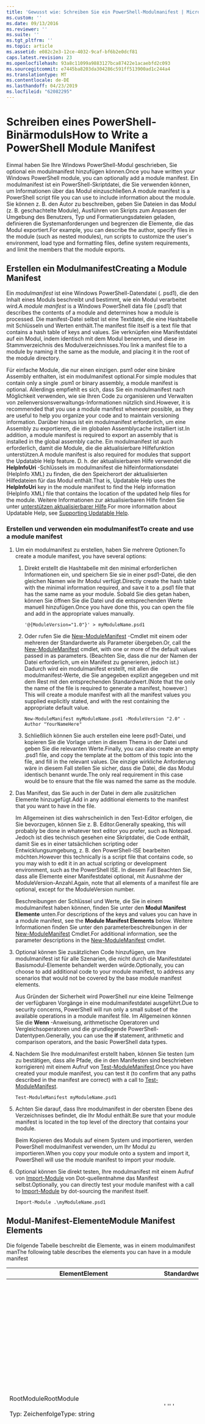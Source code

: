 ```yaml
---
title: 'Gewusst wie: Schreiben Sie ein PowerShell-Modulmanifest | Microsoft-Dokumentation'
ms.custom: ''
ms.date: 09/13/2016
ms.reviewer: ''
ms.suite: ''
ms.tgt_pltfrm: ''
ms.topic: article
ms.assetid: e082c2e3-12ce-4032-9caf-bf6b2e0dcf81
caps.latest.revision: 23
ms.openlocfilehash: 93a8c11099a9883127bca87422e1acaebfd2c093
ms.sourcegitcommit: e7445ba8203da304286c591ff513900ad1c244a4
ms.translationtype: MT
ms.contentlocale: de-DE
ms.lasthandoff: 04/23/2019
ms.locfileid: "62082295"
---
```

# <a name="how-to-write-a-powershell-module-manifest"></a><span data-ttu-id="b989c-102">Schreiben eines PowerShell-Binärmoduls</span><span class="sxs-lookup"><span data-stu-id="b989c-102">How to Write a PowerShell Module Manifest</span></span>

<span data-ttu-id="b989c-103">Einmal haben Sie Ihre Windows PowerShell-Modul geschrieben, Sie optional ein modulmanifest hinzufügen können.</span><span class="sxs-lookup"><span data-stu-id="b989c-103">Once you have written your Windows PowerShell module, you can optionally add a module manifest.</span></span> <span data-ttu-id="b989c-104">Ein modulmanifest ist ein PowerShell-Skriptdatei, die Sie verwenden können, um Informationen über das Modul einzuschließen.</span><span class="sxs-lookup"><span data-stu-id="b989c-104">A module manifest is a PowerShell script file you can use to include information about the module.</span></span> <span data-ttu-id="b989c-105">Sie können z. B. den Autor zu beschreiben, geben Sie Dateien in das Modul (z. B. geschachtelte Module), Ausführen von Skripts zum Anpassen der Umgebung des Benutzers, Typ und Formatierungsdateien geladen, definieren die Systemanforderungen und begrenzen die Elemente, die das Modul exportiert.</span><span class="sxs-lookup"><span data-stu-id="b989c-105">For example, you can describe the author, specify files in the module (such as nested modules), run scripts to customize the user's environment, load type and formatting files, define system requirements, and limit the members that the module exports.</span></span>

## <a name="creating-a-module-manifest"></a><span data-ttu-id="b989c-106">Erstellen ein Modulmanifest</span><span class="sxs-lookup"><span data-stu-id="b989c-106">Creating a Module Manifest</span></span>

<span data-ttu-id="b989c-107">Ein *modulmanifest* ist eine Windows PowerShell-Datendatei (. psd1), die den Inhalt eines Moduls beschreibt und bestimmt, wie ein Modul verarbeitet wird.</span><span class="sxs-lookup"><span data-stu-id="b989c-107">A *module manifest* is a Windows PowerShell data file (.psd1) that describes the contents of a module and determines how a module is processed.</span></span> <span data-ttu-id="b989c-108">Die manifest-Datei selbst ist eine Textdatei, die eine Hashtabelle mit Schlüsseln und Werten enthält.</span><span class="sxs-lookup"><span data-stu-id="b989c-108">The manifest file itself is a text file that contains a hash table of keys and values.</span></span> <span data-ttu-id="b989c-109">Sie verknüpfen eine Manifestdatei auf ein Modul, indem identisch mit dem Modul benennen, und diese im Stammverzeichnis des Modulverzeichnisses.</span><span class="sxs-lookup"><span data-stu-id="b989c-109">You link a manifest file to a module by naming it the same as the module, and placing it in the root of the module directory.</span></span>

<span data-ttu-id="b989c-110">Für einfache Module, die nur einen einzigen. psm1 oder eine binäre Assembly enthalten, ist ein modulmanifest optional.</span><span class="sxs-lookup"><span data-stu-id="b989c-110">For simple modules that contain only a single .psm1 or binary assembly, a module manifest is optional.</span></span> <span data-ttu-id="b989c-111">Allerdings empfiehlt es sich, dass Sie ein modulmanifest nach Möglichkeit verwenden, wie sie Ihren Code zu organisieren und Verwalten von zeilenversionsverwaltungs-Informationen nützlich sind.</span><span class="sxs-lookup"><span data-stu-id="b989c-111">However, it is recommended that you use a module manifest whenever possible, as they are useful to help you organize your code and to maintain versioning information.</span></span> <span data-ttu-id="b989c-112">Darüber hinaus ist ein modulmanifest erforderlich, um eine Assembly zu exportieren, die im globalen Assemblycache installiert ist.</span><span class="sxs-lookup"><span data-stu-id="b989c-112">In addition, a module manifest is required to export an assembly that is installed in the global assembly cache.</span></span> <span data-ttu-id="b989c-113">Ein modulmanifest ist auch erforderlich, damit die Module, die die aktualisierbare Hilfefunktion unterstützen.</span><span class="sxs-lookup"><span data-stu-id="b989c-113">A module manifest is also required for modules that support the Updatable Help feature.</span></span> <span data-ttu-id="b989c-114">D. h. der aktualisierbaren Hilfe verwendet die **HelpInfoUri** -Schlüssels im modulmanifest die hilfeinformationsdatei (HelpInfo XML) zu finden, die den Speicherort der aktualisierten Hilfedateien für das Modul enthält.</span><span class="sxs-lookup"><span data-stu-id="b989c-114">That is, Updatable Help uses the **HelpInfoUri** key in the module manifest to find the Help information (HelpInfo XML) file that contains the location of the updated help files for the module.</span></span> <span data-ttu-id="b989c-115">Weitere Informationen zur aktualisierbaren Hilfe finden Sie unter [unterstützen aktualisierbarer Hilfe](./supporting-updatable-help.md).</span><span class="sxs-lookup"><span data-stu-id="b989c-115">For more information about Updatable Help, see [Supporting Updatable Help](./supporting-updatable-help.md).</span></span>

### <a name="to-create-and-use-a-module-manifest"></a><span data-ttu-id="b989c-116">Erstellen und verwenden ein modulmanifest</span><span class="sxs-lookup"><span data-stu-id="b989c-116">To create and use a module manifest</span></span>

1. <span data-ttu-id="b989c-117">Um ein modulmanifest zu erstellen, haben Sie mehrere Optionen:</span><span class="sxs-lookup"><span data-stu-id="b989c-117">To create a module manifest, you have several options:</span></span>

   1. <span data-ttu-id="b989c-118">Direkt erstellt die Hashtabelle mit den minimal erforderlichen Informationen ein, und speichern Sie sie in einer psd1-Datei, die den gleichen Namen wie Ihr Modul verfügt.</span><span class="sxs-lookup"><span data-stu-id="b989c-118">Directly create the hash table with the minimal information required, and save it to a .psd1 file that has the same name as your module.</span></span> <span data-ttu-id="b989c-119">Sobald Sie dies getan haben, können Sie öffnen Sie die Datei und die entsprechenden Werte manuell hinzufügen.</span><span class="sxs-lookup"><span data-stu-id="b989c-119">Once you have done this, you can open the file and add in the appropriate values manually.</span></span>

      `'@{ModuleVersion="1.0"}' > myModuleName.psd1`

   2. <span data-ttu-id="b989c-120">Oder rufen Sie die [New-ModuleManifest](/powershell/module/Microsoft.PowerShell.Core/New-ModuleManifest) -Cmdlet mit einem oder mehreren der Standardwerte als Parameter übergeben.</span><span class="sxs-lookup"><span data-stu-id="b989c-120">Or, call the [New-ModuleManifest](/powershell/module/Microsoft.PowerShell.Core/New-ModuleManifest) cmdlet, with one or more of the default values passed in as parameters.</span></span> <span data-ttu-id="b989c-121">(Beachten Sie, dass die nur der Namen der Datei erforderlich, um ein Manifest zu generieren, jedoch ist.) Dadurch wird ein modulmanifest erstellt, mit allen die modulmanifest-Werte, die Sie angegeben explizit angegeben und mit dem Rest mit den entsprechenden Standardwert.</span><span class="sxs-lookup"><span data-stu-id="b989c-121">(Note that the only the name of the file is required to generate a manifest, however.) This will create a module manifest with all the manifest values you supplied explicitly stated, and with the rest containing the appropriate default value.</span></span>

      `New-ModuleManifest myModuleName.psd1 -ModuleVersion "2.0" -Author "YourNameHere"`

   3. <span data-ttu-id="b989c-122">Schließlich können Sie auch erstellen eine leere psd1-Datei, und kopieren Sie die Vorlage unten in diesem Thema in der Datei und geben Sie die relevanten Werte.</span><span class="sxs-lookup"><span data-stu-id="b989c-122">Finally, you can also create an empty .psd1 file, and copy the template at the bottom of this topic into the file, and fill in the relevant values.</span></span> <span data-ttu-id="b989c-123">Die einzige wirkliche Anforderung wäre in diesem Fall stellen Sie sicher, dass die Datei, die das Modul identisch benannt wurde.</span><span class="sxs-lookup"><span data-stu-id="b989c-123">The only real requirement in this case would be to ensure that the file was named the same as the module.</span></span>

2. <span data-ttu-id="b989c-124">Das Manifest, das Sie auch in der Datei in dem alle zusätzlichen Elemente hinzugefügt.</span><span class="sxs-lookup"><span data-stu-id="b989c-124">Add in any additional elements to the manifest that you want to have in the file.</span></span>

   <span data-ttu-id="b989c-125">Im Allgemeinen ist dies wahrscheinlich in den Text-Editor erfolgen, die Sie bevorzugen, können Sie z. B. Editor.</span><span class="sxs-lookup"><span data-stu-id="b989c-125">Generally speaking, this will probably be done in whatever text editor you prefer, such as Notepad.</span></span> <span data-ttu-id="b989c-126">Jedoch ist dies technisch gesehen eine Skriptdatei, die Code enthält, damit Sie es in einer tatsächlichen scripting oder Entwicklungsumgebung, z. B. den PowerShell-ISE bearbeiten möchten.</span><span class="sxs-lookup"><span data-stu-id="b989c-126">However this technically is a script file that contains code, so you may wish to edit it in an actual scripting or development environment, such as the PowerShell ISE.</span></span> <span data-ttu-id="b989c-127">In diesem Fall Beachten Sie, dass alle Elemente einer Manifestdatei optional, mit Ausnahme der ModuleVersion-Anzahl.</span><span class="sxs-lookup"><span data-stu-id="b989c-127">Again, note that all elements of a manifest file are optional, except for the ModuleVersion number.</span></span>

   <span data-ttu-id="b989c-128">Beschreibungen der Schlüssel und Werte, die Sie in einem modulmanifest haben können, finden Sie unter den **Modul Manifest Elemente** unten.</span><span class="sxs-lookup"><span data-stu-id="b989c-128">For descriptions of the keys and values you can have in a module manifest, see the **Module Manifest Elements** below.</span></span> <span data-ttu-id="b989c-129">Weitere Informationen finden Sie unter den parameterbeschreibungen in der [New-ModuleManifest](/powershell/module/Microsoft.PowerShell.Core/New-ModuleManifest) Cmdlet.</span><span class="sxs-lookup"><span data-stu-id="b989c-129">For additional information, see the parameter descriptions in the  [New-ModuleManifest](/powershell/module/Microsoft.PowerShell.Core/New-ModuleManifest) cmdlet.</span></span>

3. <span data-ttu-id="b989c-130">Optional können Sie zusätzlichen Code hinzufügen, um Ihre modulmanifest ist für alle Szenarien, die nicht durch die Manifestdatei Basismodul-Elemente behandelt werden würde.</span><span class="sxs-lookup"><span data-stu-id="b989c-130">Optionally, you can choose to add additional code to your module manifest, to address any scenarios that would not be covered by the base module manifest elements.</span></span>

   <span data-ttu-id="b989c-131">Aus Gründen der Sicherheit wird PowerShell nur eine kleine Teilmenge der verfügbaren Vorgänge in eine modulmanifestdatei ausgeführt.</span><span class="sxs-lookup"><span data-stu-id="b989c-131">Due to security concerns, PowerShell will run only a small subset of the available operations in a module manifest file.</span></span> <span data-ttu-id="b989c-132">Im Allgemeinen können Sie die **Wenn** -Anweisung, arithmetische Operatoren und Vergleichsoperatoren und die grundlegende PowerShell-Datentypen.</span><span class="sxs-lookup"><span data-stu-id="b989c-132">Generally, you can use the **if** statement, arithmetic and comparison operators, and the basic PowerShell data types.</span></span>

4. <span data-ttu-id="b989c-133">Nachdem Sie Ihre modulmanifest erstellt haben, können Sie testen (um zu bestätigen, dass alle Pfade, die in den Manifesten sind beschrieben korrigieren) mit einem Aufruf von [Test-ModuleManifest](/powershell/module/Microsoft.PowerShell.Core/Test-ModuleManifest).</span><span class="sxs-lookup"><span data-stu-id="b989c-133">Once you have created your module manifest, you can test it (to confirm that any paths described in the manifest are correct) with a call to [Test-ModuleManifest](/powershell/module/Microsoft.PowerShell.Core/Test-ModuleManifest).</span></span>

   `Test-ModuleManifest myModuleName.psd1`

5. <span data-ttu-id="b989c-134">Achten Sie darauf, dass Ihre modulmanifest in der obersten Ebene des Verzeichnisses befindet, die Ihr Modul enthält.</span><span class="sxs-lookup"><span data-stu-id="b989c-134">Be sure that your module manifest is located in the top level of the directory that contains your module.</span></span>

   <span data-ttu-id="b989c-135">Beim Kopieren des Moduls auf einem System und importieren, werden PowerShell modulmanifest verwenden, um Ihr Modul zu importieren.</span><span class="sxs-lookup"><span data-stu-id="b989c-135">When you copy your module onto a system and import it, PowerShell will use the module manifest to import your module.</span></span>

6. <span data-ttu-id="b989c-136">Optional können Sie direkt testen, Ihre modulmanifest mit einem Aufruf von [Import-Module](/powershell/module/Microsoft.PowerShell.Core/Import-Module) von Dot-quellentnahme das Manifest selbst.</span><span class="sxs-lookup"><span data-stu-id="b989c-136">Optionally, you can directly test your module manifest with a call to [Import-Module](/powershell/module/Microsoft.PowerShell.Core/Import-Module) by dot-sourcing the manifest itself.</span></span>

   `Import-Module .\myModuleName.psd1`

## <a name="module-manifest-elements"></a><span data-ttu-id="b989c-137">Modul-Manifest-Elemente</span><span class="sxs-lookup"><span data-stu-id="b989c-137">Module Manifest Elements</span></span>

<span data-ttu-id="b989c-138">Die folgende Tabelle beschreibt die Elemente, was in einem modulmanifest man</span><span class="sxs-lookup"><span data-stu-id="b989c-138">The following table describes the elements you can have in a module manifest</span></span>

|<span data-ttu-id="b989c-139">Element</span><span class="sxs-lookup"><span data-stu-id="b989c-139">Element</span></span>|<span data-ttu-id="b989c-140">Standardwert</span><span class="sxs-lookup"><span data-stu-id="b989c-140">Default</span></span>|<span data-ttu-id="b989c-141">Beschreibung</span><span class="sxs-lookup"><span data-stu-id="b989c-141">Description</span></span>|
|-------------|-------------|-----------------|
|<span data-ttu-id="b989c-142">RootModule</span><span class="sxs-lookup"><span data-stu-id="b989c-142">RootModule</span></span><br /><br /> <span data-ttu-id="b989c-143">Typ: Zeichenfolge</span><span class="sxs-lookup"><span data-stu-id="b989c-143">Type: string</span></span>|<span data-ttu-id="b989c-144">' '</span><span class="sxs-lookup"><span data-stu-id="b989c-144">' '</span></span>|<span data-ttu-id="b989c-145">Modul "oder" Binary skriptmoduldatei dieses Manifest zugeordnet.</span><span class="sxs-lookup"><span data-stu-id="b989c-145">Script module or binary module file associated with this manifest.</span></span> <span data-ttu-id="b989c-146">Frühere Versionen von PowerShell wird dieses Element die "moduletoprocess" aufgerufen.</span><span class="sxs-lookup"><span data-stu-id="b989c-146">Previous versions of PowerShell called this element the ModuleToProcess.</span></span><br /><br /> <span data-ttu-id="b989c-147">Mögliche Typen für das stammmodul können leer sein (die dies veranlasst einen **Manifest** Modul), den Namen des ein Skriptmodul (. psm1, wodurch dies eine **Skript** Modul), oder der Name eines binären Moduls (.exe oder .dll, Das macht dies eine **binäre** Modul).</span><span class="sxs-lookup"><span data-stu-id="b989c-147">Possible types for the root module can be empty (which will make this a **Manifest** module), the name of a script module (.psm1, which makes this a **Script** module), or the name of a binary module (.exe or .dll, which makes this a **Binary** module).</span></span> <span data-ttu-id="b989c-148">Platzieren den Namen des ein modulmanifest (psd1) oder eine Skriptdatei (ps1) in diesem Element bewirkt, dass einen Fehler auftritt.</span><span class="sxs-lookup"><span data-stu-id="b989c-148">Placing the name of a module manifest (.psd1) or a script file (.ps1) in this element will cause an error to occur.</span></span>|
|<span data-ttu-id="b989c-149">ModuleVersion</span><span class="sxs-lookup"><span data-stu-id="b989c-149">ModuleVersion</span></span><br /><br /> <span data-ttu-id="b989c-150">Typ: Zeichenfolge</span><span class="sxs-lookup"><span data-stu-id="b989c-150">Type: string</span></span>|<span data-ttu-id="b989c-151">1.0</span><span class="sxs-lookup"><span data-stu-id="b989c-151">1.0</span></span>|<span data-ttu-id="b989c-152">Die Versionsnummer dieses Moduls.</span><span class="sxs-lookup"><span data-stu-id="b989c-152">Version number of this module.</span></span> <span data-ttu-id="b989c-153">Die Zeichenfolge muss in [System.Version] konvertiert werden können.</span><span class="sxs-lookup"><span data-stu-id="b989c-153">The string must be able to convert to [System.Version].</span></span> <span data-ttu-id="b989c-154">D.h., ' #. #. #. #. #'.</span><span class="sxs-lookup"><span data-stu-id="b989c-154">That is, '#.#.#.#.#'.</span></span> <span data-ttu-id="b989c-155">`Import-Module` Lädt das erste Modul, das es in findet der **$psModulePath** , die mit dem Namen übereinstimmt, und verfügt über mindestens so hoch ein moduleversion-Schlüssel als die `-MinimumVersion` Parameter.</span><span class="sxs-lookup"><span data-stu-id="b989c-155">`Import-Module` will load the first module it finds on the **$psModulePath** that matches the name, and has at least as high a ModuleVersion, as the `-MinimumVersion` parameter.</span></span> <span data-ttu-id="b989c-156">Um eine bestimmte Version zu importieren, verwenden Sie die`-RequiredVersion` Parameter stattdessen.</span><span class="sxs-lookup"><span data-stu-id="b989c-156">To import a specific version, use the`-RequiredVersion` parameter, instead.</span></span><br /><br /> <span data-ttu-id="b989c-157">Beispiel: `ModuleVersion = '1.0'`</span><span class="sxs-lookup"><span data-stu-id="b989c-157">Example: `ModuleVersion = '1.0'`</span></span>|
|<span data-ttu-id="b989c-158">GUID</span><span class="sxs-lookup"><span data-stu-id="b989c-158">GUID</span></span><br /><br /> <span data-ttu-id="b989c-159">Typ: Zeichenfolge</span><span class="sxs-lookup"><span data-stu-id="b989c-159">Type: string</span></span>|<span data-ttu-id="b989c-160">Automatisch generierte GUID</span><span class="sxs-lookup"><span data-stu-id="b989c-160">Autogenerated GUID</span></span>|<span data-ttu-id="b989c-161">Die ID zur eindeutigen Identifizierung dieses Modul verwendet.</span><span class="sxs-lookup"><span data-stu-id="b989c-161">ID used to uniquely identify this module.</span></span> <span data-ttu-id="b989c-162">Beachten Sie, dass derzeit Importieren eines Moduls GUID nicht möglich.</span><span class="sxs-lookup"><span data-stu-id="b989c-162">Note that you cannot currently import a module by GUID.</span></span><br /><br /> <span data-ttu-id="b989c-163">Beispiel: `GUID = 'cfc45206-1e49-459d-a8ad-5b571ef94857'`</span><span class="sxs-lookup"><span data-stu-id="b989c-163">Example: `GUID = 'cfc45206-1e49-459d-a8ad-5b571ef94857'`</span></span>|
|<span data-ttu-id="b989c-164">Autor</span><span class="sxs-lookup"><span data-stu-id="b989c-164">Author</span></span><br /><br /> <span data-ttu-id="b989c-165">Typ: Zeichenfolge</span><span class="sxs-lookup"><span data-stu-id="b989c-165">Type: string</span></span>|<span data-ttu-id="b989c-166">Keine</span><span class="sxs-lookup"><span data-stu-id="b989c-166">None</span></span>|<span data-ttu-id="b989c-167">Der Autor dieses Moduls.</span><span class="sxs-lookup"><span data-stu-id="b989c-167">Author of this module.</span></span><br /><br /> <span data-ttu-id="b989c-168">Beispiel: `Author = 'AuthorNameHere'`</span><span class="sxs-lookup"><span data-stu-id="b989c-168">Example: `Author = 'AuthorNameHere'`</span></span>|
|<span data-ttu-id="b989c-169">CompanyName</span><span class="sxs-lookup"><span data-stu-id="b989c-169">CompanyName</span></span><br /><br /> <span data-ttu-id="b989c-170">Typ: Zeichenfolge</span><span class="sxs-lookup"><span data-stu-id="b989c-170">Type: string</span></span>|<span data-ttu-id="b989c-171">Unbekannt</span><span class="sxs-lookup"><span data-stu-id="b989c-171">Unknown</span></span>|<span data-ttu-id="b989c-172">Unternehmen oder den Hersteller dieses Moduls.</span><span class="sxs-lookup"><span data-stu-id="b989c-172">Company or vendor of this module.</span></span><br /><br /> <span data-ttu-id="b989c-173">Beispiel: `CompanyName = 'Fabrikam'`</span><span class="sxs-lookup"><span data-stu-id="b989c-173">Example: `CompanyName = 'Fabrikam'`</span></span>|
|<span data-ttu-id="b989c-174">Copyright</span><span class="sxs-lookup"><span data-stu-id="b989c-174">Copyright</span></span><br /><br /> <span data-ttu-id="b989c-175">Typ: Zeichenfolge</span><span class="sxs-lookup"><span data-stu-id="b989c-175">Type: string</span></span>|<span data-ttu-id="b989c-176">(c) [CurrentYear] [Autor].</span><span class="sxs-lookup"><span data-stu-id="b989c-176">(c) [currentYear] [Author].</span></span> <span data-ttu-id="b989c-177">Alle Rechte vorbehalten.</span><span class="sxs-lookup"><span data-stu-id="b989c-177">All rights reserved.</span></span>|<span data-ttu-id="b989c-178">Urheberrechtserklärung für dieses Modul.</span><span class="sxs-lookup"><span data-stu-id="b989c-178">Copyright statement for this module.</span></span><br /><br /> <span data-ttu-id="b989c-179">Beispiel: `Copyright = '2016 AuthorName. All rights reserved.'`</span><span class="sxs-lookup"><span data-stu-id="b989c-179">Example: `Copyright = '2016 AuthorName. All rights reserved.'`</span></span>|
|<span data-ttu-id="b989c-180">Beschreibung</span><span class="sxs-lookup"><span data-stu-id="b989c-180">Description</span></span><br /><br /> <span data-ttu-id="b989c-181">Typ: Zeichenfolge</span><span class="sxs-lookup"><span data-stu-id="b989c-181">Type: string</span></span>|<span data-ttu-id="b989c-182">' '</span><span class="sxs-lookup"><span data-stu-id="b989c-182">' '</span></span>|<span data-ttu-id="b989c-183">Beschreibung der von diesem Modul bereitgestellten Funktionen.</span><span class="sxs-lookup"><span data-stu-id="b989c-183">Description of the functionality provided by this module.</span></span><br /><br /> <span data-ttu-id="b989c-184">Beispiel: `Description = 'This is a description of a module.'`</span><span class="sxs-lookup"><span data-stu-id="b989c-184">Example: `Description = 'This is a description of a module.'`</span></span>|
|<span data-ttu-id="b989c-185">PowerShellVersion</span><span class="sxs-lookup"><span data-stu-id="b989c-185">PowerShellVersion</span></span><br /><br /> <span data-ttu-id="b989c-186">Typ: Zeichenfolge</span><span class="sxs-lookup"><span data-stu-id="b989c-186">Type: string</span></span>|<span data-ttu-id="b989c-187">' '</span><span class="sxs-lookup"><span data-stu-id="b989c-187">' '</span></span>|<span data-ttu-id="b989c-188">Die Mindestversion von der Windows PowerShell-Engine, die von diesem Modul erforderlich.</span><span class="sxs-lookup"><span data-stu-id="b989c-188">Minimum version of the Windows PowerShell engine required by this module.</span></span> <span data-ttu-id="b989c-189">Aktuell gültigen Werte sind 1.0, 2.0, 3.0, 4.0 und 5.0.</span><span class="sxs-lookup"><span data-stu-id="b989c-189">Current valid values are 1.0, 2.0, 3.0, 4.0, and 5.0.</span></span><br /><br /> <span data-ttu-id="b989c-190">Beispiel: `PowerShellVersion = '5.0'`</span><span class="sxs-lookup"><span data-stu-id="b989c-190">Example: `PowerShellVersion = '5.0'`</span></span>|
|<span data-ttu-id="b989c-191">PowerShellHostName</span><span class="sxs-lookup"><span data-stu-id="b989c-191">PowerShellHostName</span></span><br /><br /> <span data-ttu-id="b989c-192">Typ: Zeichenfolge</span><span class="sxs-lookup"><span data-stu-id="b989c-192">Type: string</span></span>|<span data-ttu-id="b989c-193">' '</span><span class="sxs-lookup"><span data-stu-id="b989c-193">' '</span></span>|<span data-ttu-id="b989c-194">Gibt den Namen des Windows PowerShell-Hosts, die vom Modul erforderlich ist.</span><span class="sxs-lookup"><span data-stu-id="b989c-194">Specifies the name of the Windows PowerShell host that is required by the module.</span></span> <span data-ttu-id="b989c-195">Dieser Name wird von Windows PowerShell bereitgestellt.</span><span class="sxs-lookup"><span data-stu-id="b989c-195">This name is provided by Windows PowerShell.</span></span> <span data-ttu-id="b989c-196">Um den Namen des Hostprogramms in der Anwendung suchen, geben: `$host.name` .</span><span class="sxs-lookup"><span data-stu-id="b989c-196">To find the name of a host program, in the program, type: `$host.name` .</span></span><br /><br /> <span data-ttu-id="b989c-197">Beispiel: `PowerShellHostName = 'Windows PowerShell ISE Host'`</span><span class="sxs-lookup"><span data-stu-id="b989c-197">Example: `PowerShellHostName = 'Windows PowerShell ISE Host'`</span></span>|
|<span data-ttu-id="b989c-198">PowerShellHostVersion</span><span class="sxs-lookup"><span data-stu-id="b989c-198">PowerShellHostVersion</span></span><br /><br /> <span data-ttu-id="b989c-199">Typ: Zeichenfolge</span><span class="sxs-lookup"><span data-stu-id="b989c-199">Type: string</span></span>|<span data-ttu-id="b989c-200">' '</span><span class="sxs-lookup"><span data-stu-id="b989c-200">' '</span></span>|<span data-ttu-id="b989c-201">Die Mindestversion des Windows PowerShell-Hosts, die von diesem Modul erforderlich.</span><span class="sxs-lookup"><span data-stu-id="b989c-201">Minimum version of the Windows PowerShell host required by this module.</span></span><br /><br /> <span data-ttu-id="b989c-202">Beispiel: `PowerShellHostVersion = '2.0'`</span><span class="sxs-lookup"><span data-stu-id="b989c-202">Example: `PowerShellHostVersion = '2.0'`</span></span>|
|<span data-ttu-id="b989c-203">DotNetFrameworkVersion</span><span class="sxs-lookup"><span data-stu-id="b989c-203">DotNetFrameworkVersion</span></span><br /><br /> <span data-ttu-id="b989c-204">Typ: Zeichenfolge</span><span class="sxs-lookup"><span data-stu-id="b989c-204">Type: string</span></span>|<span data-ttu-id="b989c-205">' '</span><span class="sxs-lookup"><span data-stu-id="b989c-205">' '</span></span>|<span data-ttu-id="b989c-206">Die Mindestversion von Microsoft .NET Framework, die von diesem Modul erforderlich.</span><span class="sxs-lookup"><span data-stu-id="b989c-206">Minimum version of Microsoft .NET Framework required by this module.</span></span><br /><br /> <span data-ttu-id="b989c-207">Beispiel: `DotNetFrameworkVersion = '3.5'`</span><span class="sxs-lookup"><span data-stu-id="b989c-207">Example: `DotNetFrameworkVersion = '3.5'`</span></span>|
|<span data-ttu-id="b989c-208">CLRVersion</span><span class="sxs-lookup"><span data-stu-id="b989c-208">CLRVersion</span></span><br /><br /> <span data-ttu-id="b989c-209">Typ: Zeichenfolge</span><span class="sxs-lookup"><span data-stu-id="b989c-209">Type: string</span></span>|<span data-ttu-id="b989c-210">' '</span><span class="sxs-lookup"><span data-stu-id="b989c-210">' '</span></span>|<span data-ttu-id="b989c-211">Die Mindestversion von die common Language Runtime (CLR), das von diesem Modul erforderlich.</span><span class="sxs-lookup"><span data-stu-id="b989c-211">Minimum version of the common language runtime (CLR) required by this module.</span></span><br /><br /> <span data-ttu-id="b989c-212">Beispiel: `CLRVersion = '3.5'`</span><span class="sxs-lookup"><span data-stu-id="b989c-212">Example: `CLRVersion = '3.5'`</span></span>|
|<span data-ttu-id="b989c-213">ProcessorArchitecture</span><span class="sxs-lookup"><span data-stu-id="b989c-213">ProcessorArchitecture</span></span><br /><br /> <span data-ttu-id="b989c-214">Typ: Zeichenfolge</span><span class="sxs-lookup"><span data-stu-id="b989c-214">Type: string</span></span>|<span data-ttu-id="b989c-215">' '</span><span class="sxs-lookup"><span data-stu-id="b989c-215">' '</span></span>|<span data-ttu-id="b989c-216">Prozessorarchitektur (keiner, X86, Amd64) von diesem Modul erforderlich.</span><span class="sxs-lookup"><span data-stu-id="b989c-216">Processor architecture (None, X86, Amd64) required by this module.</span></span> <span data-ttu-id="b989c-217">Gültige Werte sind x86, AMD64, IA64 und None (unbekannt oder nicht angegeben).</span><span class="sxs-lookup"><span data-stu-id="b989c-217">Valid values are x86, AMD64, IA64, and None (unknown or unspecified).</span></span><br /><br /> <span data-ttu-id="b989c-218">Beispiel: `ProcessorArchitecture = 'x86'`</span><span class="sxs-lookup"><span data-stu-id="b989c-218">Example: `ProcessorArchitecture = 'x86'`</span></span>|
|<span data-ttu-id="b989c-219">RequiredModules</span><span class="sxs-lookup"><span data-stu-id="b989c-219">RequiredModules</span></span><br /><br /> <span data-ttu-id="b989c-220">Typ: [String []]</span><span class="sxs-lookup"><span data-stu-id="b989c-220">Type: [string[]]</span></span>|<span data-ttu-id="b989c-221">@()</span><span class="sxs-lookup"><span data-stu-id="b989c-221">@()</span></span>|<span data-ttu-id="b989c-222">Module, die in der globalen Umgebung vor dem Importieren dieses Modul importiert werden müssen.</span><span class="sxs-lookup"><span data-stu-id="b989c-222">Modules that must be imported into the global environment prior to importing this module.</span></span> <span data-ttu-id="b989c-223">Dies lädt die Module aufgeführt, es sei denn, sie bereits geladen wurden.</span><span class="sxs-lookup"><span data-stu-id="b989c-223">This will load any modules listed unless they have already been loaded.</span></span> <span data-ttu-id="b989c-224">(Z. B. möglicherweise einige Module bereits von einem anderen Modul geladen werden.).</span><span class="sxs-lookup"><span data-stu-id="b989c-224">(For example, some modules may already be loaded by a different module.).</span></span> <span data-ttu-id="b989c-225">Es ist auch möglich, an eine bestimmte Version zu laden, indem `RequiredVersion` statt `ModuleVersion`.</span><span class="sxs-lookup"><span data-stu-id="b989c-225">It is also possible to specify a specific version to load using `RequiredVersion` rather than `ModuleVersion`.</span></span> <span data-ttu-id="b989c-226">Bei Verwendung `ModuleVersion` lädt die neueste Version, die mit einem Minimum an die angegebene Version zur Verfügung.</span><span class="sxs-lookup"><span data-stu-id="b989c-226">When using `ModuleVersion` it will load the newest version available with a minimum of the version specified.</span></span><br /><br /> <span data-ttu-id="b989c-227">Beispiel: `RequiredModules = @(@{ModuleName="myDependentModule"; ModuleVersion="2.0"; Guid="cfc45206-1e49-459d-a8ad-5b571ef94857"})`</span><span class="sxs-lookup"><span data-stu-id="b989c-227">Example: `RequiredModules = @(@{ModuleName="myDependentModule"; ModuleVersion="2.0"; Guid="cfc45206-1e49-459d-a8ad-5b571ef94857"})`</span></span><br /><br /> <span data-ttu-id="b989c-228">Beispiel: `RequiredModules = @(@{ModuleName="myDependentModule"; RequiredVersion="1.5"; Guid="cfc45206-1e49-459d-a8ad-5b571ef94857"})`</span><span class="sxs-lookup"><span data-stu-id="b989c-228">Example: `RequiredModules = @(@{ModuleName="myDependentModule"; RequiredVersion="1.5"; Guid="cfc45206-1e49-459d-a8ad-5b571ef94857"})`</span></span>|
|<span data-ttu-id="b989c-229">RequiredAssemblies</span><span class="sxs-lookup"><span data-stu-id="b989c-229">RequiredAssemblies</span></span><br /><br /> <span data-ttu-id="b989c-230">Typ: [String []]</span><span class="sxs-lookup"><span data-stu-id="b989c-230">Type: [string[]]</span></span>|<span data-ttu-id="b989c-231">@()</span><span class="sxs-lookup"><span data-stu-id="b989c-231">@()</span></span>|<span data-ttu-id="b989c-232">Assemblys, die vor dem Importieren dieses Modul geladen werden müssen.</span><span class="sxs-lookup"><span data-stu-id="b989c-232">Assemblies that must be loaded prior to importing this module.</span></span><br /><br /> <span data-ttu-id="b989c-233">Beachten Sie, dass im Gegensatz zu der RequiredModules, PowerShell die RequiredAssemblies geladen werden, wenn sie nicht bereits geladen sind.</span><span class="sxs-lookup"><span data-stu-id="b989c-233">Note that unlike RequiredModules, PowerShell will load the RequiredAssemblies if they are not already loaded.</span></span>|
|<span data-ttu-id="b989c-234">ScriptsToProcess</span><span class="sxs-lookup"><span data-stu-id="b989c-234">ScriptsToProcess</span></span><br /><br /> <span data-ttu-id="b989c-235">Typ: [String []]</span><span class="sxs-lookup"><span data-stu-id="b989c-235">Type: [string[]]</span></span>|<span data-ttu-id="b989c-236">@()</span><span class="sxs-lookup"><span data-stu-id="b989c-236">@()</span></span>|<span data-ttu-id="b989c-237">Skript (ps1)-Dateien, die im Sitzungsstatus des Aufrufers ausgeführt werden, wenn das Modul importiert wird.</span><span class="sxs-lookup"><span data-stu-id="b989c-237">Script (.ps1) files that are run in the caller's session state when the module is imported.</span></span> <span data-ttu-id="b989c-238">Dies ist möglicherweise die globale Sitzungen, Status oder, bei geschachtelten Modulen, die den Sitzungsstatus eines anderen Moduls.</span><span class="sxs-lookup"><span data-stu-id="b989c-238">This could be the global session state or, for nested modules, the session state of another module.</span></span> <span data-ttu-id="b989c-239">Sie können diese Skripts verwenden, um eine Umgebung vorbereiten, wie Sie ein Anmeldeskript verwenden würden.</span><span class="sxs-lookup"><span data-stu-id="b989c-239">You can use these scripts to prepare an environment just as you might use a login script.</span></span><br /><br /> <span data-ttu-id="b989c-240">Diese Skripts werden ausgeführt, bevor eines der Module, die im Manifest aufgelisteten geladen werden.</span><span class="sxs-lookup"><span data-stu-id="b989c-240">These scripts are run before any of the modules listed in the manifest are loaded.</span></span>|
|<span data-ttu-id="b989c-241">TypesToProcess</span><span class="sxs-lookup"><span data-stu-id="b989c-241">TypesToProcess</span></span><br /><br /> <span data-ttu-id="b989c-242">Typ: [Object []]</span><span class="sxs-lookup"><span data-stu-id="b989c-242">Type: [Object[]]</span></span>|<span data-ttu-id="b989c-243">@()</span><span class="sxs-lookup"><span data-stu-id="b989c-243">@()</span></span>|<span data-ttu-id="b989c-244">Geben Sie die Dateien (. ps1xml) geladen werden, wenn Sie dieses Modul zu importieren.</span><span class="sxs-lookup"><span data-stu-id="b989c-244">Type files (.ps1xml) to be loaded when importing this module.</span></span>|
|<span data-ttu-id="b989c-245">FormatsToProcess</span><span class="sxs-lookup"><span data-stu-id="b989c-245">FormatsToProcess</span></span><br /><br /> <span data-ttu-id="b989c-246">Typ: [Object []]</span><span class="sxs-lookup"><span data-stu-id="b989c-246">Type: [Object[]]</span></span>|<span data-ttu-id="b989c-247">@()</span><span class="sxs-lookup"><span data-stu-id="b989c-247">@()</span></span>|<span data-ttu-id="b989c-248">Formatdateien Sie (. ps1xml) geladen werden, wenn Sie dieses Modul zu importieren.</span><span class="sxs-lookup"><span data-stu-id="b989c-248">Format files (.ps1xml) to be loaded when importing this module.</span></span>|
|<span data-ttu-id="b989c-249">NestedModules</span><span class="sxs-lookup"><span data-stu-id="b989c-249">NestedModules</span></span><br /><br /> <span data-ttu-id="b989c-250">Typ: [Object []]</span><span class="sxs-lookup"><span data-stu-id="b989c-250">Type: [Object[]]</span></span>|<span data-ttu-id="b989c-251">@()</span><span class="sxs-lookup"><span data-stu-id="b989c-251">@()</span></span>|<span data-ttu-id="b989c-252">Module, die als geschachtelte Module des Moduls im RootModule / "moduletoprocess" angegebenen importieren.</span><span class="sxs-lookup"><span data-stu-id="b989c-252">Modules to import as nested modules of the module specified in RootModule/ModuleToProcess.</span></span><br /><br /> <span data-ttu-id="b989c-253">Hinzufügen einen Modulnamen für dieses Element ist vergleichbar mit einem Aufruf `Import-Module` aus dem Skript oder eine Assembly Code heraus.</span><span class="sxs-lookup"><span data-stu-id="b989c-253">Adding a module name to this element is similar to calling `Import-Module` from within your script or assembly code.</span></span> <span data-ttu-id="b989c-254">Der Hauptunterschied besteht darin, dass es leichter ist zu erkennen, was Sie hier in der Manifestdatei laden.</span><span class="sxs-lookup"><span data-stu-id="b989c-254">The main difference is that it's easier to see what you are loading here in the manifest file.</span></span> <span data-ttu-id="b989c-255">Auch wenn ein Modul nicht laden hier, werden Sie noch nicht Ihre tatsächliche Modul geladen haben.</span><span class="sxs-lookup"><span data-stu-id="b989c-255">Also, if a module fails to load here, you will not yet have loaded your actual module.</span></span><br /><br /> <span data-ttu-id="b989c-256">Zusätzlich zu anderen Modulen können Sie auch hier die Skripts (ps1)-Dateien laden.</span><span class="sxs-lookup"><span data-stu-id="b989c-256">In addition to other modules, you may also load script (.ps1) files here.</span></span> <span data-ttu-id="b989c-257">Diese Dateien werden im Rahmen der stammmodul ausgeführt.</span><span class="sxs-lookup"><span data-stu-id="b989c-257">These files will execute in the context of the root module.</span></span> <span data-ttu-id="b989c-258">(Dies entspricht Dot-sourcing das Skript in Ihrem Stammverzeichnis-Modul.)</span><span class="sxs-lookup"><span data-stu-id="b989c-258">(This is equivalent to dot sourcing the script in your root module.)</span></span>|
|<span data-ttu-id="b989c-259">FunctionsToExport</span><span class="sxs-lookup"><span data-stu-id="b989c-259">FunctionsToExport</span></span><br /><br /> <span data-ttu-id="b989c-260">Typ: Zeichenfolge</span><span class="sxs-lookup"><span data-stu-id="b989c-260">Type: String</span></span>|<span data-ttu-id="b989c-261">'\*'</span><span class="sxs-lookup"><span data-stu-id="b989c-261">'\*'</span></span>|<span data-ttu-id="b989c-262">Gibt die Funktionen, die das Modul exportiert (Platzhalterzeichen Zeichen sind zulässig), den Sitzungsstatus des Aufrufers an.</span><span class="sxs-lookup"><span data-stu-id="b989c-262">Specifies the functions that the module exports (wildcard characters are permitted) to the caller's session state.</span></span> <span data-ttu-id="b989c-263">Standardmäßig werden alle Funktionen exportiert.</span><span class="sxs-lookup"><span data-stu-id="b989c-263">By default, all functions are exported.</span></span> <span data-ttu-id="b989c-264">Sie können diesen Schlüssel verwenden, um die Funktionen einzuschränken, die vom Modul exportiert werden.</span><span class="sxs-lookup"><span data-stu-id="b989c-264">You can use this key to restrict the functions that are exported by the module.</span></span><br /><br /> <span data-ttu-id="b989c-265">Sitzungsstatus des Aufrufers kann es sich um die globale Sitzungen, Status oder, bei geschachtelten Modulen, die den Sitzungsstatus eines anderen Moduls sein.</span><span class="sxs-lookup"><span data-stu-id="b989c-265">The caller's session state can be the global session state or, for nested modules, the session state of another module.</span></span> <span data-ttu-id="b989c-266">Wenn geschachtelte Module zu verketten, werden alle Funktionen, die durch ein geschachteltes Modul exportiert werden, wenn ein Modul in der Kette die Funktion beschränkt, mit dem Schlüssel "functionstoexport" in den globalen Sitzungsstatus exportiert.</span><span class="sxs-lookup"><span data-stu-id="b989c-266">When chaining nested modules, all functions that are exported by a nested module will be exported to the global session state unless a module in the chain restricts the function by using the FunctionsToExport key.</span></span><br /><br /> <span data-ttu-id="b989c-267">Wenn das Manifest auch Aliase für die Funktionen exportiert, diesen Schlüssel kann Funktionen, deren Aliase aufgeführt sind, werden, im AliasesToExport Schlüssel entfernen, aber dieser Schlüssel kann nicht funktionsaliase zur Liste hinzugefügt.</span><span class="sxs-lookup"><span data-stu-id="b989c-267">If the manifest also exports aliases for the functions, this key can remove functions whose aliases are listed in the AliasesToExport key, but this key cannot add function aliases to the list.</span></span>|
|<span data-ttu-id="b989c-268">CmdletsToExport</span><span class="sxs-lookup"><span data-stu-id="b989c-268">CmdletsToExport</span></span><br /><br /> <span data-ttu-id="b989c-269">Typ: Zeichenfolge</span><span class="sxs-lookup"><span data-stu-id="b989c-269">Type: String</span></span>|<span data-ttu-id="b989c-270">'\*'</span><span class="sxs-lookup"><span data-stu-id="b989c-270">'\*'</span></span>|<span data-ttu-id="b989c-271">Gibt an, die Cmdlets, die das Modul exportiert (Platzhalterzeichen Zeichen sind zulässig).</span><span class="sxs-lookup"><span data-stu-id="b989c-271">Specifies the cmdlets that the module exports (wildcard characters are permitted).</span></span> <span data-ttu-id="b989c-272">Standardmäßig werden alle Cmdlets exportiert.</span><span class="sxs-lookup"><span data-stu-id="b989c-272">By default, all cmdlets are exported.</span></span> <span data-ttu-id="b989c-273">Sie können diesen Schlüssel verwenden, um die Cmdlets einzuschränken, die vom Modul exportiert werden.</span><span class="sxs-lookup"><span data-stu-id="b989c-273">You can use this key to restrict the cmdlets that are exported by the module.</span></span><br /><br /> <span data-ttu-id="b989c-274">Sitzungsstatus des Aufrufers kann es sich um die globale Sitzungen, Status oder, bei geschachtelten Modulen, die den Sitzungsstatus eines anderen Moduls sein.</span><span class="sxs-lookup"><span data-stu-id="b989c-274">The caller's session state can be the global session state or, for nested modules, the session state of another module.</span></span> <span data-ttu-id="b989c-275">Wenn Sie geschachtelte Module Verkettung sind, werden alle Cmdlets, die durch ein geschachteltes Modul exportiert werden, wenn ein Modul in der Kette das-Cmdlet beschränkt, mit dem Schlüssel CmdletsToExport letztendlich auf den globalen Sitzungsstatus exportiert.</span><span class="sxs-lookup"><span data-stu-id="b989c-275">When you are chaining nested modules, all cmdlets that are exported by a nested module will be ultimately exported to the global session state unless a module in the chain restricts the cmdlet by using the CmdletsToExport key.</span></span><br /><br /> <span data-ttu-id="b989c-276">Wenn das Manifest auch Aliase für die Cmdlets exportiert, diesen Schlüssel kann Cmdlets, deren Aliasnamen aufgelistet sind, im AliasesToExport Schlüssel entfernen, aber dieser Schlüssel kann nicht das Cmdlet-Aliase zur Liste hinzufügen.</span><span class="sxs-lookup"><span data-stu-id="b989c-276">If the manifest also exports aliases for the cmdlets, this key can remove cmdlets whose aliases are listed in the AliasesToExport key, but this key cannot add cmdlet aliases to the list.</span></span>|
|<span data-ttu-id="b989c-277">VariablesToExport</span><span class="sxs-lookup"><span data-stu-id="b989c-277">VariablesToExport</span></span><br /><br /> <span data-ttu-id="b989c-278">Typ: Zeichenfolge</span><span class="sxs-lookup"><span data-stu-id="b989c-278">Type: String</span></span>|<span data-ttu-id="b989c-279">'\*'</span><span class="sxs-lookup"><span data-stu-id="b989c-279">'\*'</span></span>|<span data-ttu-id="b989c-280">Gibt die Variablen, die das Modul exportiert (Platzhalterzeichen Zeichen sind zulässig), den Sitzungsstatus des Aufrufers an.</span><span class="sxs-lookup"><span data-stu-id="b989c-280">Specifies the variables that the module exports (wildcard characters are permitted) to the caller's session state.</span></span> <span data-ttu-id="b989c-281">Standardmäßig werden alle Variablen exportiert.</span><span class="sxs-lookup"><span data-stu-id="b989c-281">By default, all variables are exported.</span></span> <span data-ttu-id="b989c-282">Sie können diesen Schlüssel verwenden, um die Variablen einzuschränken, die vom Modul exportiert werden.</span><span class="sxs-lookup"><span data-stu-id="b989c-282">You can use this key to restrict the variables that are exported by the module.</span></span><br /><br /> <span data-ttu-id="b989c-283">Sitzungsstatus des Aufrufers kann es sich um die globale Sitzungen, Status oder, bei geschachtelten Modulen, die den Sitzungsstatus eines anderen Moduls sein.</span><span class="sxs-lookup"><span data-stu-id="b989c-283">The caller's session state can be the global session state or, for nested modules, the session state of another module.</span></span> <span data-ttu-id="b989c-284">Wenn Sie geschachtelte Module Verkettung sind, werden alle Variablen, die durch ein geschachteltes Modul exportiert werden, wenn ein Modul in der Kette der Variablen beschränkt, mit dem Schlüssel VariablesToExport auf den globalen Sitzungsstatus exportiert.</span><span class="sxs-lookup"><span data-stu-id="b989c-284">When you are chaining nested modules, all variables that are exported by a nested module will be exported to the global session state unless a module in the chain restricts the variable by using the VariablesToExport key.</span></span><br /><br /> <span data-ttu-id="b989c-285">Wenn das Manifest auch Aliase für Variablen exportiert, diesen Schlüssel kann Variablen, deren Aliasnamen aufgelistet sind, im AliasesToExport Schlüssel entfernen, aber dieser Schlüssel kann nicht Variable Aliase zur Liste hinzugefügt.</span><span class="sxs-lookup"><span data-stu-id="b989c-285">If the manifest also exports aliases for the variables, this key can remove variables whose aliases are listed in the AliasesToExport key, but this key cannot add variable aliases to the list.</span></span>|
|<span data-ttu-id="b989c-286">AliasesToExport</span><span class="sxs-lookup"><span data-stu-id="b989c-286">AliasesToExport</span></span><br /><br /> <span data-ttu-id="b989c-287">Typ: Zeichenfolge</span><span class="sxs-lookup"><span data-stu-id="b989c-287">Type: String</span></span>|<span data-ttu-id="b989c-288">'\*'</span><span class="sxs-lookup"><span data-stu-id="b989c-288">'\*'</span></span>|<span data-ttu-id="b989c-289">Gibt die Aliase, die das Modul exportiert (Platzhalterzeichen Zeichen sind zulässig), den Sitzungsstatus des Aufrufers an.</span><span class="sxs-lookup"><span data-stu-id="b989c-289">Specifies the aliases that the module exports (wildcard characters are permitted) to the caller's session state.</span></span> <span data-ttu-id="b989c-290">Standardmäßig werden alle Aliase exportiert.</span><span class="sxs-lookup"><span data-stu-id="b989c-290">By default, all aliases are exported.</span></span> <span data-ttu-id="b989c-291">Sie können diesen Schlüssel verwenden, um die Aliase einzuschränken, die vom Modul exportiert werden.</span><span class="sxs-lookup"><span data-stu-id="b989c-291">You can use this key to restrict the aliases that are exported by the module.</span></span><br /><br /> <span data-ttu-id="b989c-292">Sitzungsstatus des Aufrufers kann es sich um die globale Sitzungen, Status oder, bei geschachtelten Modulen, die den Sitzungsstatus eines anderen Moduls sein.</span><span class="sxs-lookup"><span data-stu-id="b989c-292">The caller's session state can be the global session state or, for nested modules, the session state of another module.</span></span> <span data-ttu-id="b989c-293">Wenn Sie geschachtelte Module Verkettung sind, werden alle Aliase, die durch ein geschachteltes Modul exportiert werden, wenn ein Modul in der Kette den Alias beschränkt, mit dem Schlüssel AliasesToExport letztendlich auf den globalen Sitzungsstatus exportiert.</span><span class="sxs-lookup"><span data-stu-id="b989c-293">When you are chaining nested modules, all aliases that are exported by a nested module will be ultimately exported to the global session state unless a module in the chain restricts the alias by using the AliasesToExport key.</span></span>|
|<span data-ttu-id="b989c-294">ModuleList</span><span class="sxs-lookup"><span data-stu-id="b989c-294">ModuleList</span></span><br /><br /> <span data-ttu-id="b989c-295">Typ: [String []]</span><span class="sxs-lookup"><span data-stu-id="b989c-295">Type: [string[]]</span></span>|<span data-ttu-id="b989c-296">@()</span><span class="sxs-lookup"><span data-stu-id="b989c-296">@()</span></span>|<span data-ttu-id="b989c-297">Gibt alle Module, die verpackt werden mit diesem Modul an.</span><span class="sxs-lookup"><span data-stu-id="b989c-297">Specifies all the modules that are packaged with this module.</span></span> <span data-ttu-id="b989c-298">Diese Module können anhand des Namens (eine durch Trennzeichen getrennte Zeichenfolge) oder als eine Hashtabelle mit Schlüsseln von ModuleName "und" GUID eingegeben werden.</span><span class="sxs-lookup"><span data-stu-id="b989c-298">These modules can be entered by name (a comma-separated string) or as a hash table with ModuleName and GUID keys.</span></span> <span data-ttu-id="b989c-299">Die Hashtabelle kann außerdem einen optionalen ModuleVersion-Schlüssel haben.</span><span class="sxs-lookup"><span data-stu-id="b989c-299">The hash table can also have an optional ModuleVersion key.</span></span> <span data-ttu-id="b989c-300">Der Schlüssel ModuleList dient, die als eine Inventur Modul fungiert.</span><span class="sxs-lookup"><span data-stu-id="b989c-300">The ModuleList key is designed to act as a module inventory.</span></span> <span data-ttu-id="b989c-301">Diese Module werden nicht automatisch verarbeitet.</span><span class="sxs-lookup"><span data-stu-id="b989c-301">These modules are not automatically processed.</span></span>|
|<span data-ttu-id="b989c-302">Dateiliste</span><span class="sxs-lookup"><span data-stu-id="b989c-302">FileList</span></span><br /><br /> <span data-ttu-id="b989c-303">Typ: [String []]</span><span class="sxs-lookup"><span data-stu-id="b989c-303">Type: [string[]]</span></span>|<span data-ttu-id="b989c-304">@()</span><span class="sxs-lookup"><span data-stu-id="b989c-304">@()</span></span>|<span data-ttu-id="b989c-305">Liste aller Dateien, die mit diesem Modul verpackt.</span><span class="sxs-lookup"><span data-stu-id="b989c-305">List of all files packaged with this module.</span></span> <span data-ttu-id="b989c-306">Als mit ModuleList, FileList ist, die Sie als eine Inventarliste zu unterstützen, und andernfalls nicht verarbeitet.</span><span class="sxs-lookup"><span data-stu-id="b989c-306">As with ModuleList, FileList is to assist you as an inventory list, and is not otherwise processed.</span></span>|
|<span data-ttu-id="b989c-307">PrivateData</span><span class="sxs-lookup"><span data-stu-id="b989c-307">PrivateData</span></span><br /><br /> <span data-ttu-id="b989c-308">Typ: [Objekt]</span><span class="sxs-lookup"><span data-stu-id="b989c-308">Type: [object]</span></span>|<span data-ttu-id="b989c-309">' '</span><span class="sxs-lookup"><span data-stu-id="b989c-309">' '</span></span>|<span data-ttu-id="b989c-310">Gibt alle privaten Daten, die für das stammmodul durch den RootModule / "moduletoprocess"-Schlüssel angegebene übergeben werden müssen.</span><span class="sxs-lookup"><span data-stu-id="b989c-310">Specifies any private data that needs to be passed to the root module specified by the RootModule/ModuleToProcess key.</span></span>|
|<span data-ttu-id="b989c-311">HelpInfoURI</span><span class="sxs-lookup"><span data-stu-id="b989c-311">HelpInfoURI</span></span><br /><br /> <span data-ttu-id="b989c-312">Typ: Zeichenfolge</span><span class="sxs-lookup"><span data-stu-id="b989c-312">Type: string</span></span>|<span data-ttu-id="b989c-313">' '</span><span class="sxs-lookup"><span data-stu-id="b989c-313">' '</span></span>|<span data-ttu-id="b989c-314">HelpInfo-URI dieses Moduls.</span><span class="sxs-lookup"><span data-stu-id="b989c-314">HelpInfo URI of this module.</span></span>|
|<span data-ttu-id="b989c-315">DefaultCommandPrefix</span><span class="sxs-lookup"><span data-stu-id="b989c-315">DefaultCommandPrefix</span></span><br /><br /> <span data-ttu-id="b989c-316">Typ: Zeichenfolge</span><span class="sxs-lookup"><span data-stu-id="b989c-316">Type: string</span></span>|<span data-ttu-id="b989c-317">' '</span><span class="sxs-lookup"><span data-stu-id="b989c-317">' '</span></span>|<span data-ttu-id="b989c-318">Das Standardpräfix für Befehle, die aus diesem Modul exportiert werden.</span><span class="sxs-lookup"><span data-stu-id="b989c-318">Default prefix for commands exported from this module.</span></span> <span data-ttu-id="b989c-319">Überschreiben der Standard-Präfix mit `Import-Module` -Präfix.</span><span class="sxs-lookup"><span data-stu-id="b989c-319">Override the default prefix using `Import-Module` -Prefix.</span></span>|

## <a name="sample-module-manifest"></a><span data-ttu-id="b989c-320">Beispiel-Modulmanifest</span><span class="sxs-lookup"><span data-stu-id="b989c-320">Sample Module Manifest</span></span>

<span data-ttu-id="b989c-321">Das folgende Beispiel modulmanifest zeigt die Schlüssel und die Standardwerte in einem modulmanifest an.</span><span class="sxs-lookup"><span data-stu-id="b989c-321">The following sample module manifest shows the keys and default values in a module manifest.</span></span> <span data-ttu-id="b989c-322">In diesem Beispiel wurde mithilfe der `New-ModuleManifest` Cmdlets in Windows PowerShell 3.0.</span><span class="sxs-lookup"><span data-stu-id="b989c-322">This example was created by using the `New-ModuleManifest` cmdlet in Windows PowerShell 3.0.</span></span> <span data-ttu-id="b989c-323">Wenn Sie mehrere Module zu erstellen, können Sie dieses Cmdlet verwenden, um Manifestvorlage zu erstellen, die für unterschiedliche Module anschließend geändert werden können.</span><span class="sxs-lookup"><span data-stu-id="b989c-323">When creating multiple modules, you can use this cmdlet to create a manifest template that can then be modified for different modules.</span></span>

```powershell
#
# Module manifest for module 'myManifest'
#
# Generated by: User01
#
# Generated on: 1/24/2012
#

@{

# Script module or binary module file associated with this manifest
#RootModule = ''

# Version number of this module.
ModuleVersion = '1.0'

# ID used to uniquely identify this module
GUID = 'd0a9150d-b6a4-4b17-a325-e3a24fed0aa9'

# Author of this module
Author = 'User01'

# Company or vendor of this module
CompanyName = 'Unknown'

# Copyright statement for this module
Copyright = '(c) 2012 User01. All rights reserved.'

# Description of the functionality provided by this module
# Description = ''

# Minimum version of the Windows PowerShell engine required by this module
# PowerShellVersion = ''

# Name of the Windows PowerShell host required by this module
# PowerShellHostName = ''

# Minimum version of the Windows PowerShell host required by this module
# PowerShellHostVersion = ''

# Minimum version of the .NET Framework required by this module
# DotNetFrameworkVersion = ''

# Minimum version of the common language runtime (CLR) required by this module
# CLRVersion = ''

# Processor architecture (None, X86, Amd64) required by this module
# ProcessorArchitecture = ''

# Modules that must be imported into the global environment prior to importing this module
# RequiredModules = @()

# Assemblies that must be loaded prior to importing this module
# RequiredAssemblies = @()

# Script files (.ps1) that are run in the caller's environment prior to importing this module
# ScriptsToProcess = @()

# Type files (.ps1xml) to be loaded when importing this module
# TypesToProcess = @()

# Format files (.ps1xml) to be loaded when importing this module
# FormatsToProcess = @()

# Modules to import as nested modules of the module specified in RootModule/ModuleToProcess
# NestedModules = @()

# Functions to export from this module
FunctionsToExport = '*'

# Cmdlets to export from this module
CmdletsToExport = '*'

# Variables to export from this module
VariablesToExport = '*'

# Aliases to export from this module
AliasesToExport = '*'

# List of all modules packaged with this module
# ModuleList = @()

# List of all files packaged with this module
# FileList = @()

# Private data to pass to the module specified in RootModule/ModuleToProcess
# PrivateData = ''

# HelpInfo URI of this module
# HelpInfoURI = ''

# Default prefix for commands exported from this module. Override the default prefix using Import-Module -Prefix.
# DefaultCommandPrefix = ''

}

```

## <a name="see-also"></a><span data-ttu-id="b989c-324">Weitere Informationen</span><span class="sxs-lookup"><span data-stu-id="b989c-324">See Also</span></span>

[<span data-ttu-id="b989c-325">Schreiben eines Windows PowerShell-Moduls</span><span class="sxs-lookup"><span data-stu-id="b989c-325">Writing a Windows PowerShell Module</span></span>](./writing-a-windows-powershell-module.md)
